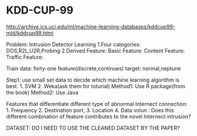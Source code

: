 # KDD-CUP-99
http://archive.ics.uci.edu/ml/machine-learning-databases/kddcup99-mld/kddcup99.html

Problem: Intrusion Detector Learning 
  1.Four catogories: DOS,R2L,U2R,Probing
  2.Derived Feature: 
    Basic Feature: 
    Content Feature:
    Traffic Feature:
    
  Train data: forty-one feature(discrete,continues)
              target: normal,neptune
              
  Step1: use small set data to decide which machine learning algorithm is best.
         1. SVM
         2. Weka(ask them for toturial)
         Method1: Use R package(from the book)
         Method2: Use Java
        
        
 Features that differentiate different type of abnormal Internect connection: 1. Frequency 2. Destination port, 3. Location 4. Data volun : Does this different combination of feature contributes to the novel Internect intrusion? 
 
 DATASET: DO I NEED TO USE THE CLEANED DATASET BY THE PAPER?
 
 
 
